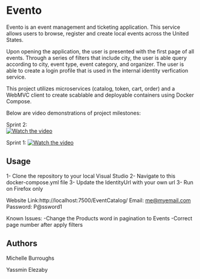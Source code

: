 # Evento
Evento is an event management and ticketing application. This service allows users to browse, register and create local events across the United States.

Upon opening the application, the user is presented with the first page of all events. Through a series of filters that include city, the user is able query according to city, event type, event category, and organizer. The user is able to create a login profile that is used in the internal identity verfication service.

This project utilizes microservices (catalog, token, cart, order) and a WebMVC client to create scablable and deployable containers using Docker Compose.

Below are video demonstrations of project milestones:

Sprint 2:<br />
[![Watch the video](https://i9.ytimg.com/vi/yYXMMTGsRVE/maxresdefault.jpg?time=1650245100000&sqp=COz78pIG&rs=AOn4CLBiHeX3WKCplBOi8KydU3-Buacb5w)](https://youtu.be/yYXMMTGsRVE)

Sprint 1: 
[![Watch the video](https://img.youtube.com/vi/HFVULcCjfOk/maxresdefault.jpg)](https://youtu.be/HFVULcCjfOk)


## Usage
1- Clone the repository to your local Visual Studio 
2- Navigate to this docker-compose.yml file 
3- Update the IdentityUrl with your own url
3- Run on Firefox only 

Website Link:http://localhost:7500/EventCatalog/
Email: me@myemail.com
Password: P@ssword1

Known Issues:
-Change the Products word in pagination to Events
-Correct page number after apply filters

## Authors

Michelle Burroughs

Yassmin Elezaby
